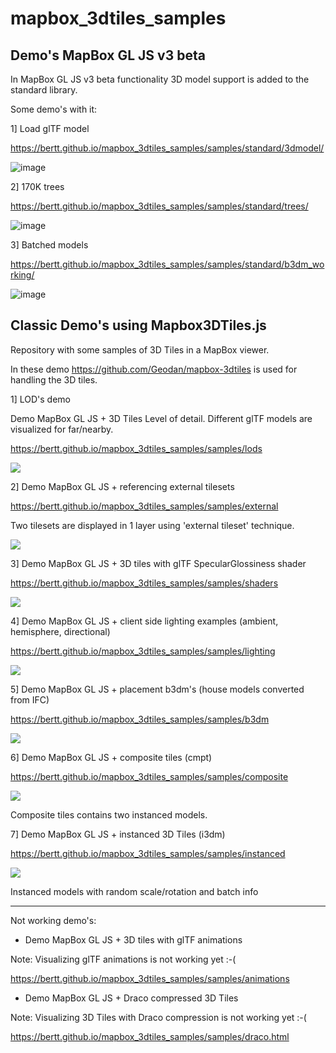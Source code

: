 # mapbox_3dtiles_samples

## Demo's  MapBox GL JS v3 beta

In MapBox GL JS v3 beta functionality 3D model support is added to the standard library.

Some demo's with it:

1] Load glTF model

https://bertt.github.io/mapbox_3dtiles_samples/samples/standard/3dmodel/

![image](https://github.com/bertt/mapbox_3dtiles_samples/assets/538812/a391877c-a805-485c-af86-cb9db168c17a)


2] 170K trees

https://bertt.github.io/mapbox_3dtiles_samples/samples/standard/trees/

![image](https://github.com/bertt/mapbox_3dtiles_samples/assets/538812/04ebd034-cfa3-4f3f-9049-f51b909c4694)

3] Batched models

https://bertt.github.io/mapbox_3dtiles_samples/samples/standard/b3dm_working/

![image](https://github.com/bertt/mapbox_3dtiles_samples/assets/538812/5a4d2ca9-a879-4c02-b2ea-7d004520daf6)

## Classic Demo's using Mapbox3DTiles.js

Repository with some samples of 3D Tiles in a MapBox viewer.

In these demo https://github.com/Geodan/mapbox-3dtiles is used for handling the 3D tiles.

1] LOD's demo

Demo MapBox GL JS + 3D Tiles Level of detail. Different glTF models are visualized for far/nearby.

https://bertt.github.io/mapbox_3dtiles_samples/samples/lods

<img src = "lods.gif">

2] Demo MapBox GL JS + referencing external tilesets 

https://bertt.github.io/mapbox_3dtiles_samples/samples/external

Two tilesets are displayed in 1 layer using 'external tileset' technique.

<img src = "external_tilesets.png">

3] Demo MapBox GL JS + 3D tiles with glTF SpecularGlossiness shader

https://bertt.github.io/mapbox_3dtiles_samples/samples/shaders

<img src = "specular_glossiness.png">

4] Demo MapBox GL JS + client side lighting examples (ambient, hemisphere, directional)

https://bertt.github.io/mapbox_3dtiles_samples/samples/lighting

<img src = "lighting.png">

5] Demo MapBox GL JS + placement b3dm's (house models converted from IFC)

https://bertt.github.io/mapbox_3dtiles_samples/samples/b3dm

<img src = "b3dm.png">

6] Demo MapBox GL JS + composite tiles (cmpt)

https://bertt.github.io/mapbox_3dtiles_samples/samples/composite

<img src = "composite.png">

Composite tiles contains two instanced models.

7] Demo MapBox GL JS + instanced 3D Tiles (i3dm)

https://bertt.github.io/mapbox_3dtiles_samples/samples/instanced

<img src = "instanced.png">

Instanced models with random scale/rotation and batch info

------------------------------------------------------------------------

Not working demo's:

- Demo MapBox GL JS + 3D tiles with glTF animations

Note: Visualizing glTF animations is not working yet :-(

https://bertt.github.io/mapbox_3dtiles_samples/samples/animations

- Demo MapBox GL JS + Draco compressed 3D Tiles 

Note: Visualizing 3D Tiles with Draco compression is not working yet :-(

https://bertt.github.io/mapbox_3dtiles_samples/samples/draco.html

